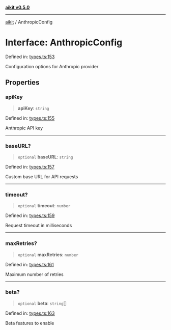 [**aikit v0.5.0**](../README.md)

***

[aikit](../README.md) / AnthropicConfig

# Interface: AnthropicConfig

Defined in: [types.ts:153](https://github.com/chinmaymk/aikit/blob/main/src/types.ts#L153)

Configuration options for Anthropic provider

## Properties

### apiKey

> **apiKey**: `string`

Defined in: [types.ts:155](https://github.com/chinmaymk/aikit/blob/main/src/types.ts#L155)

Anthropic API key

***

### baseURL?

> `optional` **baseURL**: `string`

Defined in: [types.ts:157](https://github.com/chinmaymk/aikit/blob/main/src/types.ts#L157)

Custom base URL for API requests

***

### timeout?

> `optional` **timeout**: `number`

Defined in: [types.ts:159](https://github.com/chinmaymk/aikit/blob/main/src/types.ts#L159)

Request timeout in milliseconds

***

### maxRetries?

> `optional` **maxRetries**: `number`

Defined in: [types.ts:161](https://github.com/chinmaymk/aikit/blob/main/src/types.ts#L161)

Maximum number of retries

***

### beta?

> `optional` **beta**: `string`[]

Defined in: [types.ts:163](https://github.com/chinmaymk/aikit/blob/main/src/types.ts#L163)

Beta features to enable
